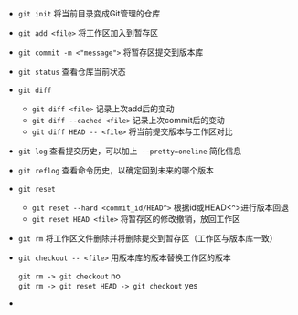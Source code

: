 * `git init` 将当前目录变成Git管理的仓库  
* `git add <file>` 将工作区加入到暂存区  
* `git commit -m <"message">` 将暂存区提交到版本库
* `git status` 查看仓库当前状态
* `git diff` 
    * `git diff <file>` 记录上次add后的变动
    * `git diff --cached <file>` 记录上次commit后的变动
    * `git diff HEAD -- <file>` 将当前提交版本与工作区对比
* `git log` 查看提交历史，可以加上` --pretty=oneline` 简化信息
* `git reflog` 查看命令历史，以确定回到未来的哪个版本
* `git reset`
    * `git reset --hard <commit_id/HEAD^>` 根据id或HEAD<^>进行版本回退
    * `git reset HEAD <file>` 将暂存区的修改撤销，放回工作区
* `git rm` 将工作区文件删除并将删除提交到暂存区（工作区与版本库一致）
* `git checkout -- <file>` 用版本库的版本替换工作区的版本  
  
    `git rm -> git checkout` no  
    `git rm -> git reset HEAD -> git checkout` yes

* 